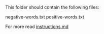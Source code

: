 This folder should contain the following files:

negative-words.txt
positive-words.txt


For more read [instructions.md](../../instructions.md)
